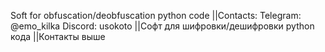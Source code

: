 Soft for obfuscation/deobfuscation python code
||Contacts:
Telegram: @emo_kilka
Discord: usokoto
||Софт для шифровки/дешифровки python кода
||Контакты выше
